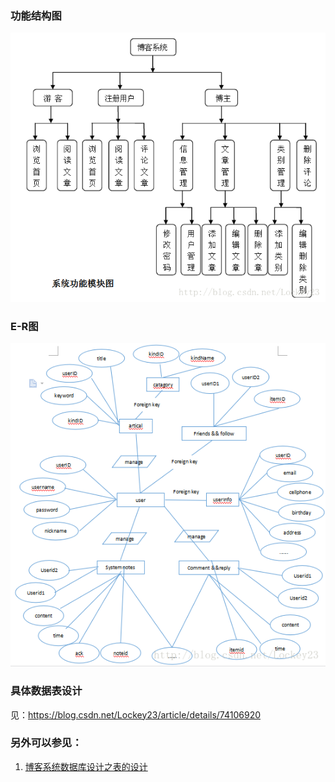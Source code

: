 ### 功能结构图

![数据库分析与设计_博客系统](数据库分析与设计_博客系统/20170702113021448.png)





### E-R图

![è¿éåå¾çæè¿°](数据库分析与设计_博客系统/20170702113045916.png)

### 具体数据表设计

见：https://blog.csdn.net/Lockey23/article/details/74106920

### 另外可以参见：

1. [博客系统数据库设计之表的设计](http://season-jy.iteye.com/blog/2275029)

